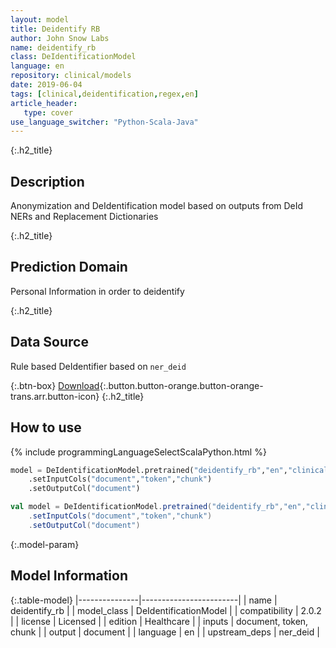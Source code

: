 ```yaml
---
layout: model
title: Deidentify RB
author: John Snow Labs
name: deidentify_rb
class: DeIdentificationModel
language: en
repository: clinical/models
date: 2019-06-04
tags: [clinical,deidentification,regex,en]
article_header:
   type: cover
use_language_switcher: "Python-Scala-Java"
---
```


{:.h2_title}
## Description
Anonymization and DeIdentification model based on outputs from DeId NERs and Replacement Dictionaries


{:.h2_title}
## Prediction Domain
Personal Information in order to deidentify

{:.h2_title}
## Data Source
Rule based DeIdentifier based on `ner_deid`


{:.btn-box}
[Download](https://s3.amazonaws.com/auxdata.johnsnowlabs.com/clinical/models/deidentify_rb_en_2.0.2_2.4_1559672122511.zip){:.button.button-orange.button-orange-trans.arr.button-icon}
{:.h2_title}
## How to use 
<div class="tabs-box" markdown="1">

{% include programmingLanguageSelectScalaPython.html %}

```python
model = DeIdentificationModel.pretrained("deidentify_rb","en","clinical/models")
	.setInputCols("document","token","chunk")
	.setOutputCol("document")
```

```scala
val model = DeIdentificationModel.pretrained("deidentify_rb","en","clinical/models")
	.setInputCols("document","token","chunk")
	.setOutputCol("document")
```
</div>



{:.model-param}
## Model Information

{:.table-model}
|---------------|------------------------|
| name          | deidentify_rb          |
| model_class   | DeIdentificationModel  |
| compatibility | 2.0.2                  |
| license       | Licensed               |
| edition       | Healthcare             |
| inputs        | document, token, chunk |
| output        | document               |
| language      | en                     |
| upstream_deps | ner_deid               |


